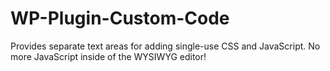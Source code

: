 WP-Plugin-Custom-Code
=====================

Provides separate text areas for adding single-use CSS and JavaScript.  No more JavaScript inside of the WYSIWYG editor!
